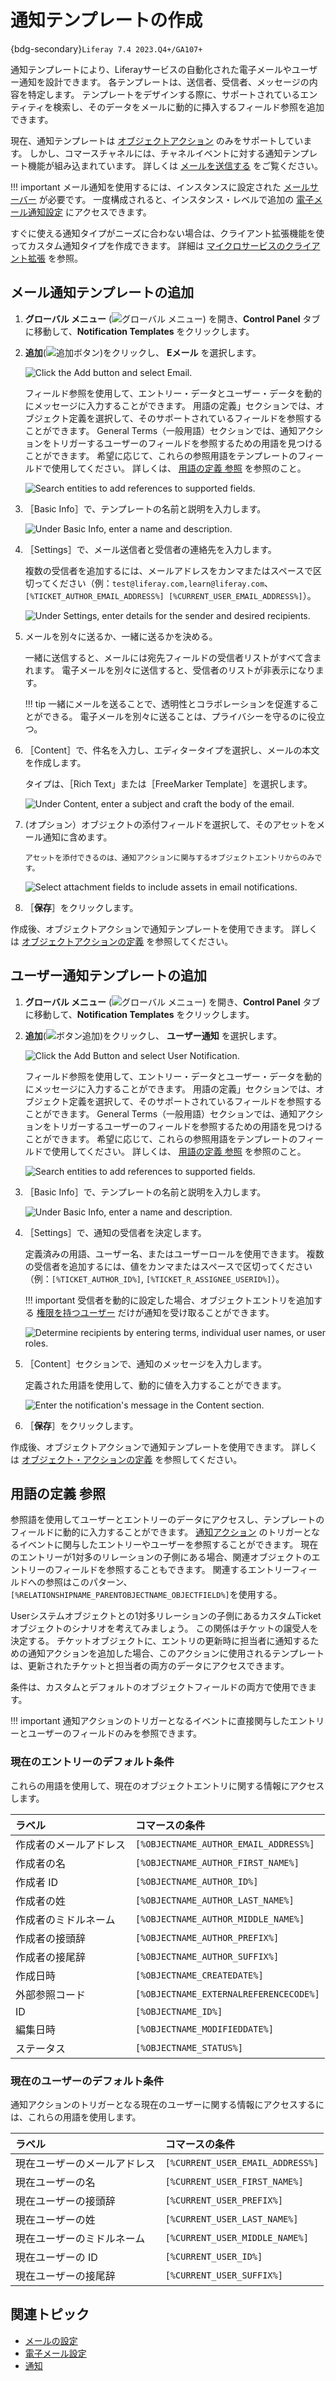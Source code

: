 # 通知テンプレートの作成

{bdg-secondary}`Liferay 7.4 2023.Q4+/GA107+`

通知テンプレートにより、Liferayサービスの自動化された電子メールやユーザー通知を設計できます。 各テンプレートは、送信者、受信者、メッセージの内容を特定します。 テンプレートをデザインする際に、サポートされているエンティティを検索し、そのデータをメールに動的に挿入するフィールド参照を追加できます。

現在、通知テンプレートは [オブジェクトアクション](../../building-applications/objects/creating-and-managing-objects/actions/defining-object-actions.md) のみをサポートしています。 しかし、コマースチャネルには、チャネルイベントに対する通知テンプレート機能が組み込まれています。 詳しくは [メールを送信する](https://learn.liferay.com/commerce/latest/ja/store-management/sending-emails.html) をご覧ください。

!!! important
    メール通知を使用するには、インスタンスに設定された [メールサーバー](../../installation-and-upgrades/setting-up-liferay/configuring-mail.md) が必要です。 一度構成されると、インスタンス・レベルで追加の [電子メール通知設定](../../system-administration/configuring-liferay/virtual-instances/email-settings.md) にアクセスできます。

すぐに使える通知タイプがニーズに合わない場合は、クライアント拡張機能を使ってカスタム通知タイプを作成できます。 詳細は [マイクロサービスのクライアント拡張](../../building-applications/client-extensions/microservice-client-extensions.md) を参照。

## メール通知テンプレートの追加

1. **グローバル メニュー** (![グローバル メニュー](../../images/icon-applications-menu.png)) を開き、**Control Panel** タブに移動して、**Notification Templates** をクリックします。

1. **追加**(![追加ボタン](../../images/icon-add.png))をクリックし、 **Eメール** を選択します。

   ![Click the Add button and select Email.](./creating-notification-templates/images/01.png)

   フィールド参照を使用して、エントリー・データとユーザー・データを動的にメッセージに入力することができます。 用語の定義」セクションでは、オブジェクト定義を選択して、そのサポートされているフィールドを参照することができます。 General Terms（一般用語）セクションでは、通知アクションをトリガーするユーザーのフィールドを参照するための用語を見つけることができます。 希望に応じて、これらの参照用語をテンプレートのフィールドで使用してください。 詳しくは、 [用語の定義 参照](#definition-of-terms-reference) を参照のこと。

   ![Search entities to add references to supported fields.](./creating-notification-templates/images/02.png)

1. ［Basic Info］で、テンプレートの名前と説明を入力します。

   ![Under Basic Info, enter a name and description.](./creating-notification-templates/images/03.png)

1. ［Settings］で、メール送信者と受信者の連絡先を入力します。

   複数の受信者を追加するには、メールアドレスをカンマまたはスペースで区切ってください（例：`test@liferay.com,learn@liferay.com`、`[%TICKET_AUTHOR_EMAIL_ADDRESS%] [%CURRENT_USER_EMAIL_ADDRESS%]`）。

   ![Under Settings, enter details for the sender and desired recipients.](./creating-notification-templates/images/04.png)

1. メールを別々に送るか、一緒に送るかを決める。

   一緒に送信すると、メールには宛先フィールドの受信者リストがすべて含まれます。 電子メールを別々に送信すると、受信者のリストが非表示になります。

   !!! tip
   一緒にメールを送ることで、透明性とコラボレーションを促進することができる。 電子メールを別々に送ることは、プライバシーを守るのに役立つ。

1. ［Content］で、件名を入力し、エディタータイプを選択し、メールの本文を作成します。

   タイプは、［Rich Text」または［FreeMarker Template］を選択します。

   ![Under Content, enter a subject and craft the body of the email.](./creating-notification-templates/images/05.png)

1. (オプション）オブジェクトの添付フィールドを選択して、そのアセットをメール通知に含めます。

   ```{important}
   アセットを添付できるのは、通知アクションに関与するオブジェクトエントリからのみです。
   ```

   ![Select attachment fields to include assets in email notifications.](./creating-notification-templates/images/06.png)

1. ［**保存**］をクリックします。

作成後、オブジェクトアクションで通知テンプレートを使用できます。 詳しくは [オブジェクトアクションの定義](../../building-applications/objects/creating-and-managing-objects/actions/defining-object-actions.md) を参照してください。

## ユーザー通知テンプレートの追加

1. **グローバル メニュー** (![グローバル メニュー](../../images/icon-applications-menu.png)) を開き、**Control Panel** タブに移動して、**Notification Templates** をクリックします。

1. **追加**(![ボタン追加](../../images/icon-add.png))をクリックし、 **ユーザー通知** を選択します。

   ![Click the Add Button and select User Notification.](./creating-notification-templates/images/07.png)

   フィールド参照を使用して、エントリー・データとユーザー・データを動的にメッセージに入力することができます。 用語の定義」セクションでは、オブジェクト定義を選択して、そのサポートされているフィールドを参照することができます。 General Terms（一般用語）セクションでは、通知アクションをトリガーするユーザーのフィールドを参照するための用語を見つけることができます。 希望に応じて、これらの参照用語をテンプレートのフィールドで使用してください。 詳しくは、 [用語の定義 参照](#definition-of-terms-reference) を参照のこと。

   ![Search entities to add references to supported fields.](./creating-notification-templates/images/08.png)

1. ［Basic Info］で、テンプレートの名前と説明を入力します。

   ![Under Basic Info, enter a name and description.](./creating-notification-templates/images/09.png)

1. ［Settings］で、通知の受信者を決定します。

   定義済みの用語、ユーザー名、またはユーザーロールを使用できます。 複数の受信者を追加するには、値をカンマまたはスペースで区切ってください（例：`[%TICKET_AUTHOR_ID%]`, `[%TICKET_R_ASSIGNEE_USERID%]`）。

   !!! important
   受信者を動的に設定した場合、オブジェクトエントリを追加する [権限を持つユーザー](../../building-applications/objects/understanding-object-integrations/permissions-framework-integration.md#creating-entries) だけが通知を受け取ることができます。

   ![Determine recipients by entering terms, individual user names, or user roles.](./creating-notification-templates/images/10.png)

1. ［Content］セクションで、通知のメッセージを入力します。

   定義された用語を使用して、動的に値を入力することができます。

   ![Enter the notification's message in the Content section.](./creating-notification-templates/images/11.png)

1. ［**保存**］をクリックします。

作成後、オブジェクトアクションで通知テンプレートを使用できます。 詳しくは [オブジェクト・アクションの定義](../../building-applications/objects/creating-and-managing-objects/actions/defining-object-actions.md) を参照してください。

## 用語の定義 参照

参照語を使用してユーザーとエントリーのデータにアクセスし、テンプレートのフィールドに動的に入力することができます。 [通知アクション](../../building-applications/objects/creating-and-managing-objects/actions/understanding-action-types.md#notification) のトリガーとなるイベントに関与したエントリーやユーザーを参照することができます。 現在のエントリーが1対多のリレーションの子側にある場合、関連オブジェクトのエントリーのフィールドを参照することもできます。 関連するエントリーフィールドへの参照はこのパターン、`[%RELATIONSHIPNAME_PARENTOBJECTNAME_OBJECTFIELD%]`を使用する。

Userシステムオブジェクトとの1対多リレーションの子側にあるカスタムTicketオブジェクトのシナリオを考えてみましょう。 この関係はチケットの譲受人を決定する。 チケットオブジェクトに、エントリの更新時に担当者に通知するための通知アクションを追加した場合、このアクションに使用されるテンプレートは、更新されたチケットと担当者の両方のデータにアクセスできます。

条件は、カスタムとデフォルトのオブジェクトフィールドの両方で使用できます。

   !!! important
       通知アクションのトリガーとなるイベントに直接関与したエントリーとユーザーのフィールドのみを参照できます。

### 現在のエントリーのデフォルト条件

これらの用語を使用して、現在のオブジェクトエントリに関する情報にアクセスします。

| ラベル         | コマースの条件                                |
| :---------- | :------------------------------------- |
| 作成者のメールアドレス | `[%OBJECTNAME_AUTHOR_EMAIL_ADDRESS%]`  |
| 作成者の名       | `[%OBJECTNAME_AUTHOR_FIRST_NAME%]`     |
| 作成者 ID      | `[%OBJECTNAME_AUTHOR_ID%]`             |
| 作成者の姓       | `[%OBJECTNAME_AUTHOR_LAST_NAME%]`      |
| 作成者のミドルネーム  | `[%OBJECTNAME_AUTHOR_MIDDLE_NAME%]`    |
| 作成者の接頭辞     | `[%OBJECTNAME_AUTHOR_PREFIX%]`         |
| 作成者の接尾辞     | `[%OBJECTNAME_AUTHOR_SUFFIX%]`         |
| 作成日時        | `[%OBJECTNAME_CREATEDATE%]`            |
| 外部参照コード     | `[%OBJECTNAME_EXTERNALREFERENCECODE%]` |
| ID          | `[%OBJECTNAME_ID%]`                    |
| 編集日時        | `[%OBJECTNAME_MODIFIEDDATE%]`          |
| ステータス       | `[%OBJECTNAME_STATUS%]`                |

### 現在のユーザーのデフォルト条件

通知アクションのトリガーとなる現在のユーザーに関する情報にアクセスするには、これらの用語を使用します。

| ラベル            | コマースの条件                          |
| :------------- | :------------------------------- |
| 現在ユーザーのメールアドレス | `[%CURRENT_USER_EMAIL_ADDRESS%]` |
| 現在ユーザーの名       | `[%CURRENT_USER_FIRST_NAME%]`    |
| 現在ユーザーの接頭辞     | `[%CURRENT_USER_PREFIX%]`        |
| 現在ユーザーの姓       | `[%CURRENT_USER_LAST_NAME%]`     |
| 現在ユーザーのミドルネーム  | `[%CURRENT_USER_MIDDLE_NAME%]`   |
| 現在ユーザーの ID     | `[%CURRENT_USER_ID%]`            |
| 現在ユーザーの接尾辞     | `[%CURRENT_USER_SUFFIX%]`        |

## 関連トピック

* [メールの設定](../../installation-and-upgrades/setting-up-liferay/configuring-mail.md)
* [電子メール設定](../../system-administration/configuring-liferay/virtual-instances/email-settings.md)
* [通知](../notifications.md)
